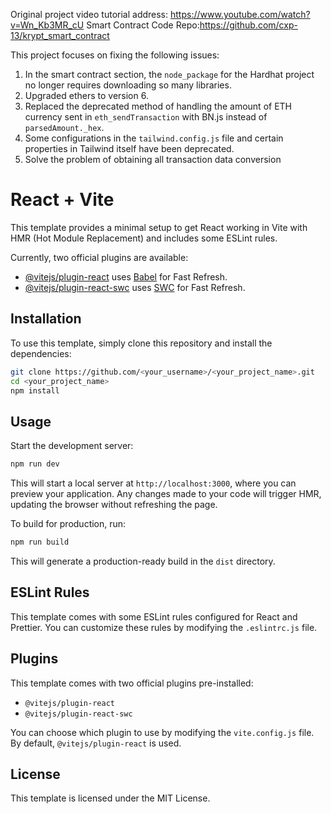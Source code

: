 Original project video tutorial address:
https://www.youtube.com/watch?v=Wn_Kb3MR_cU
Smart Contract Code Repo:https://github.com/cxp-13/krypt_smart_contract 

This project focuses on fixing the following issues:

1. In the smart contract section, the `node_package` for the Hardhat project no longer requires downloading so many libraries.
2. Upgraded ethers to version 6.
3. Replaced the deprecated method of handling the amount of ETH currency sent in `eth_sendTransaction` with BN.js instead of `parsedAmount._hex`.
4. Some configurations in the `tailwind.config.js` file and certain properties in Tailwind itself have been deprecated.
5. Solve the problem of obtaining all transaction data conversion

# React + Vite

This template provides a minimal setup to get React working in Vite with HMR (Hot Module Replacement) and includes some ESLint rules.

Currently, two official plugins are available:

- [@vitejs/plugin-react](https://github.com/vitejs/vite-plugin-react/blob/main/packages/plugin-react/README.md) uses [Babel](https://babeljs.io/) for Fast Refresh.
- [@vitejs/plugin-react-swc](https://github.com/vitejs/vite-plugin-react-swc) uses [SWC](https://swc.rs/) for Fast Refresh.

## Installation

To use this template, simply clone this repository and install the dependencies:

```sh
git clone https://github.com/<your_username>/<your_project_name>.git
cd <your_project_name>
npm install
```

## Usage

Start the development server:

```sh
npm run dev
```

This will start a local server at `http://localhost:3000`, where you can preview your application. Any changes made to your code will trigger HMR, updating the browser without refreshing the page.

To build for production, run:

```sh
npm run build
```

This will generate a production-ready build in the `dist` directory.

## ESLint Rules

This template comes with some ESLint rules configured for React and Prettier. You can customize these rules by modifying the `.eslintrc.js` file.

## Plugins

This template comes with two official plugins pre-installed:

- `@vitejs/plugin-react`
- `@vitejs/plugin-react-swc`

You can choose which plugin to use by modifying the `vite.config.js` file. By default, `@vitejs/plugin-react` is used.

## License

This template is licensed under the MIT License.
